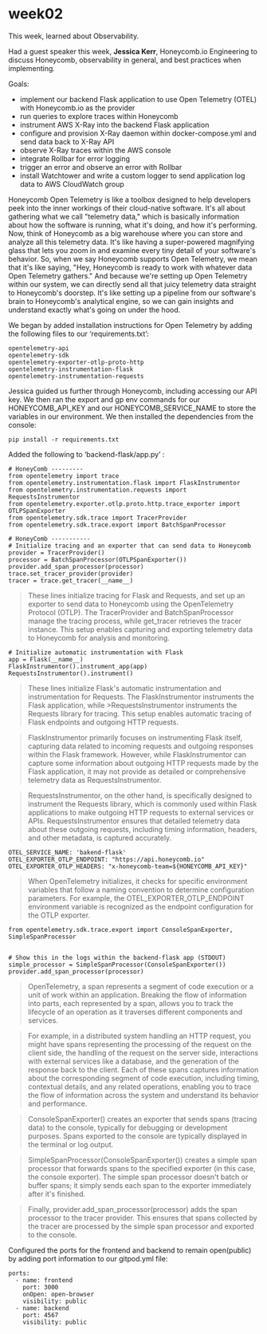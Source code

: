 # week02

This week, learned about Observability. 


Had a guest speaker this week, __Jessica Kerr__, Honeycomb.io Engineering to discuss Honeycomb, observability in general, and best practices when implementing.


Goals:

- implement our backend Flask application to use Open Telemetry (OTEL) with Honeycomb.io as the provider
- run queries to explore traces within Honeycomb
- instrument AWS X-Ray into the backend Flask application
- configure and provision X-Ray daemon within docker-compose.yml and send data back to X-Ray API
- observe X-Ray traces within the AWS console
- integrate Rollbar for error logging
- trigger an error and observe an error with Rollbar
- install Watchtower and write a custom logger to send application log data to AWS CloudWatch group




Honeycomb
Open Telemetry is like a toolbox designed to help developers peek into the inner workings of their cloud-native software. It's all about gathering what we call "telemetry data," which is basically information about how the software is running, what it's doing, and how it's performing.
Now, think of Honeycomb as a big warehouse where you can store and analyze all this telemetry data. It's like having a super-powered magnifying glass that lets you zoom in and examine every tiny detail of your software's behavior.
So, when we say Honeycomb supports Open Telemetry, we mean that it's like saying, "Hey, Honeycomb is ready to work with whatever data Open Telemetry gathers." And because we're setting up Open Telemetry within our system, we can directly send all that juicy telemetry data straight to Honeycomb's doorstep. 
It's like setting up a pipeline from our software's brain to Honeycomb's analytical engine, so we can gain insights and understand exactly what's going on under the hood.
  
  
We began by added installation instructions for Open Telemetry by adding the following files to our ‘requirements.txt’:
  
```
opentelemetry-api 
opentelemetry-sdk 
opentelemetry-exporter-otlp-proto-http 
opentelemetry-instrumentation-flask 
opentelemetry-instrumentation-requests
```

Jessica  guided us further through Honeycomb, including accessing our API key. We then ran the export and gp env commands for our HONEYCOMB_API_KEY and our HONEYCOMB_SERVICE_NAME to store the variables in our environment. 
We then installed the dependencies from the console:
```
pip install -r requirements.txt
```


Added the following to ‘backend-flask/app.py’ :

```
# HoneyComb ---------
from opentelemetry import trace
from opentelemetry.instrumentation.flask import FlaskInstrumentor
from opentelemetry.instrumentation.requests import RequestsInstrumentor
from opentelemetry.exporter.otlp.proto.http.trace_exporter import OTLPSpanExporter
from opentelemetry.sdk.trace import TracerProvider
from opentelemetry.sdk.trace.export import BatchSpanProcessor

# HoneyComb -----------
# Initialize tracing and an exporter that can send data to Honeycomb
provider = TracerProvider()
processor = BatchSpanProcessor(OTLPSpanExporter())
provider.add_span_processor(processor)
trace.set_tracer_provider(provider)
tracer = trace.get_tracer(__name__)

```

>These lines initialize tracing for Flask and Requests, and set up an exporter to send data to Honeycomb using the OpenTelemetry Protocol (OTLP). The TracerProvider and BatchSpanProcessor manage the tracing process, while get_tracer retrieves the tracer instance. This setup enables capturing and exporting telemetry data to Honeycomb for analysis and monitoring.

```
# Initialize automatic instrumentation with Flask
app = Flask(__name__)
FlaskInstrumentor().instrument_app(app)
RequestsInstrumentor().instrument()
```


>These lines initialize Flask's automatic instrumentation and instrumentation for Requests. The FlaskInstrumentor instruments the Flask application, while >RequestsInstrumentor instruments the Requests library for tracing. This setup enables automatic tracing of Flask endpoints and outgoing HTTP requests.


>FlaskInstrumentor primarily focuses on instrumenting Flask itself, capturing data related to incoming requests and outgoing responses within the Flask framework. However, while FlaskInstrumentor can capture some information about outgoing HTTP requests made by the Flask application, it may not provide as detailed or comprehensive telemetry data as RequestsInstrumentor.

>RequestsInstrumentor, on the other hand, is specifically designed to instrument the Requests library, which is commonly used within Flask applications to make outgoing HTTP requests to external services or APIs. RequestsInstrumentor ensures that detailed telemetry data about these outgoing requests, including timing information, headers, and other metadata, is captured accurately.




```
OTEL_SERVICE_NAME: 'bakend-flask'
OTEL_EXPORTER_OTLP_ENDPOINT: "https://api.honeycomb.io"
OTEL_EXPORTER_OTLP_HEADERS: "x-honeycomb-team=${HONEYCOMB_API_KEY}"
```
  
> When OpenTelemetry initializes, it checks for specific environment variables that follow a naming convention to determine configuration parameters. For example, the OTEL_EXPORTER_OTLP_ENDPOINT environment variable is recognized as the endpoint configuration for the OTLP exporter.

  

```
from opentelemetry.sdk.trace.export import ConsoleSpanExporter, SimpleSpanProcessor


# Show this in the logs within the backend-flask app (STDOUT)
simple_processor = SimpleSpanProcessor(ConsoleSpanExporter())
provider.add_span_processor(processor)
```

>OpenTelemetry, a span represents a segment of code execution or a unit of work within an application. Breaking the flow of information into parts, each represented by a span, allows you to track the lifecycle of an operation as it traverses different components and services.
  
>For example, in a distributed system handling an HTTP request, you might have spans representing the processing of the request on the client side, the handling of the request on the server side, interactions with external services like a database, and the generation of the response back to the client. Each of these spans captures information about the corresponding segment of code execution, including timing, contextual details, and any related operations, enabling you to trace the flow of information across the system and understand its behavior and performance.
  
>ConsoleSpanExporter() creates an exporter that sends spans (tracing data) to the console, typically for debugging or development purposes. Spans exported to the console are typically displayed in the terminal or log output.
  
>SimpleSpanProcessor(ConsoleSpanExporter()) creates a simple span processor that forwards spans to the specified exporter (in this case, the console exporter). The simple span processor doesn't batch or buffer spans; it simply sends each span to the exporter immediately after it's finished.
  
>Finally, provider.add_span_processor(processor) adds the span processor to the tracer provider. This ensures that spans collected by the tracer are processed by the simple span processor and exported to the console.

















Configured the ports for the frontend and backend to remain open(public) by adding port information to our gitpod.yml file:

```
ports:
  - name: frontend
    port: 3000
    onOpen: open-browser
    visibility: public
  - name: backend
    port: 4567
    visibility: public
```




   
